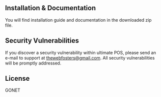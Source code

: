 ## Installation & Documentation
You will find installation guide and documentation in the downloaded zip file.

## Security Vulnerabilities

If you discover a security vulnerability within ultimate POS, please send an e-mail to support at thewebfosters@gmail.com. All security vulnerabilities will be promptly addressed.

## License
GONET
